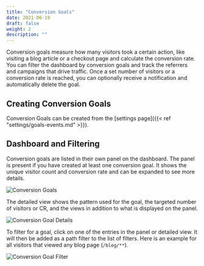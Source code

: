 ```yaml
---
title: "Conversion Goals"
date: 2021-06-19
draft: false
weight: 2
description: ""
---
```


Conversion goals measure how many visitors took a certain action, like visiting a blog article or a checkout page and calculate the conversion rate. You can filter the dashboard by conversion goals and track the referrers and campaigns that drive traffic. Once a set number of visitors or a conversion rate is reached, you can optionally receive a notification and automatically delete the goal.

## Creating Conversion Goals

Conversion Goals can be created from the [settings page]({{< ref "settings/goals-events.md" >}}).

## Dashboard and Filtering

Conversion goals are listed in their own panel on the dashboard. The panel is present if you have created at least one conversion goal. It shows the unique visitor count and conversion rate and can be expanded to see more details.

![Conversion Goals](/dashboard/conversion-goals.png)

The detailed view shows the pattern used for the goal, the targeted number of visitors or CR, and the views in addition to what is displayed on the panel.

![Conversion Goal Details](/dashboard/conversion-goal-details.png)

To filter for a goal, click on one of the entries in the panel or detailed view. It will then be added as a path filter to the list of filters. Here is an example for all visitors that viewed any blog page (`/blog/**`).

![Conversion Goal Filter](/dashboard/conversion-goal-filter.png)
